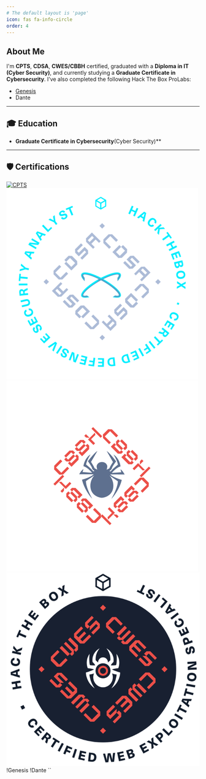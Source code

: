 ```yaml
---
# The default layout is 'page'
icon: fas fa-info-circle
order: 4
---
```


## About Me

I'm **CPTS**, **CDSA**, **CWES/CBBH** certified, graduated with a **Diploma in IT (Cyber Security)**, and currently studying a **Graduate Certificate in Cybersecurity**. I’ve also completed the following Hack The Box ProLabs:  
- [Genesis](https://www.hackthebox.com/blog/genesis-breakpoint-release)  
- Dante

---

## 🎓 Education

- **Graduate Certificate in Cybersecurity**(Cyber Security)**

---

## 🛡️ Certifications

[![CPTS](https://academy.hackthebox.com/storage/exam_badges/312krCbLBwwnMN1uaOXohoEjSE6Fb8ljaXi7B4zL.png)](/assets/img/about/CPTS2.webp)
![CDSA](/assets/img/about/CDSA.webp)
![CBBH](/assets/img/about/CBBH.png)
![CWES](/assets/img/about/CWES.png)
!Genesis
!Dante
``
